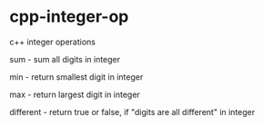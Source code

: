 # cpp-integer-op

c++ integer operations 

sum  - sum all digits in integer

min  - return smallest digit in integer

max - return largest digit in integer

different - return true or false, if "digits are all different" in integer
